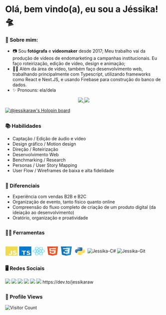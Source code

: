 # Olá, bem vindo(a), eu sou a Jéssika! 🛸

### :brain: Sobre mim:
- 📷 Sou **fotógrafa** e **videomaker** desde 2017; Meu trabalho vai da produção de vídeos de endomarketing a campanhas institucionais. Eu faço roteirização, edição de vídeo, design e animação; 
- 👩‍💻 Além da área de vídeo, também faço desenvolvimento web, trabalhando principalmente com Typescript, utilizando frameworks como React e Next.JS, e usando Firebase para construção do banco de dados.
- ✨ Pronouns: ela/dela
<div align="center">
  <a href="https://github.com/jessikaraw">
  <img height="180em" src="https://github-readme-stats.vercel.app/api?username=jessikaraw&show_icons=true&theme=dracula&include_all_commits=true&count_private=true"/>
  <img height="180em" src="https://github-readme-stats.vercel.app/api/top-langs/?username=jessikaraw&layout=compact&langs_count=7&theme=dracula"/>
</div>

  [![@jessikaraw's Holopin board](https://holopin.me/jessikaraw)](https://holopin.io/@jessikaraw)

  
##  

### 📚 Habilidades
- Captação / Edição de áudio e vídeo
- Design gráfico / Motion design
- Direção / Roteirização
- Desenvolvimento Web
- Benchmarking / Research
- Personas / User Story Mapping
- User Flow / Wireframes de baixa e alta fidelidade

##

### 🚀 Diferenciais
- Experiência com vendas B2B e B2C
- Organização de evento, tanto físico quanto online
- Compreensão do fluxo completo de criação de um produto digital (da ideiação ao desenvolvimento)
- Oratório, organização e proatividade

##

### 🏋️‍♀️ Ferramentas
 <div style="display: inline_block"><br>
  <img align="center" alt="Jessika-Js" height="30" width="40" src="https://raw.githubusercontent.com/devicons/devicon/master/icons/javascript/javascript-plain.svg">
  <img align="center" alt="Jessika-Ts" height="30" width="40" src="https://raw.githubusercontent.com/devicons/devicon/master/icons/typescript/typescript-plain.svg">
  <img align="center" alt="Jessika-React" height="30" width="40" src="https://raw.githubusercontent.com/devicons/devicon/master/icons/react/react-original.svg">
  <img align="center" alt="Jessika-HTML" height="30" width="40" src="https://raw.githubusercontent.com/devicons/devicon/master/icons/html5/html5-original.svg">
  <img align="center" alt="Jessika-CSS" height="30" width="40" src="https://raw.githubusercontent.com/devicons/devicon/master/icons/css3/css3-original.svg">
  <img align="center" alt="Jessika-Python" height="30" width="40" src="https://raw.githubusercontent.com/devicons/devicon/master/icons/python/python-original.svg">
  <img align="center" alt="Jessika-C#" height="30" width="40" src="https://cdn.jsdelivr.net/gh/devicons/devicon/icons/csharp/csharp-original.svg">
  <img align="center" alt="Jessika-Git" height="30" width="40" src="https://cdn.jsdelivr.net/gh/devicons/devicon/icons/git/git-plain-wordmark.svg">
</div>

##

### 🖥️ Redes Sociais
<div> 
 <a href="https://www.linkedin.com/in/jessika-oliveira/" target="_blank"><img src="https://img.shields.io/badge/-LinkedIn-%230077B5?style=for-the-badge&logo=linkedin&logoColor=white" target="_blank"></a> 
  <a href="https://www.behance.net/jessikaof" target="_blank"><img src="https://img.shields.io/badge/-Behance-blue?style=for-the-badge&logo=behance&logoColor=white" target="_blank"></a> 
    <a href="https://spectacled-cheek-815.notion.site/Jessika-de-Oliveira-Ferreira-6cdd87fa550d4acbb9eb92804b6d8990" target="_blank"><img src="https://img.shields.io/badge/Notion-000000?style=for-the-badge&logo=notion&logoColor=white" target="_blank"></a> 
  <a href="https://instagram.com/jessikof_" target="_blank"><img src="https://img.shields.io/badge/-Instagram-%23E4405F?style=for-the-badge&logo=instagram&logoColor=white" target="_blank"></a>
  <a href = "mailto:jessika.o.ferreira@hotmail.com"><img src="https://img.shields.io/badge/-Gmail-%23333?style=for-the-badge&logo=gmail&logoColor=white" target="_blank"></a>
    <a href="https://www.youtube.com/channel/UC0gsRvcLhoYT7X4lRSbadAw" target="_blank"><img src="https://img.shields.io/badge/YouTube-FF0000?style=for-the-badge&logo=youtube&logoColor=white" target="_blank"></a>
https://dev.to/jessikaraw
  
  
##
### :eyes: Profile Views
<p align="center">


![Visitor Count](https://profile-counter.glitch.me/{JessikaOF}/count.svg)
</p>
